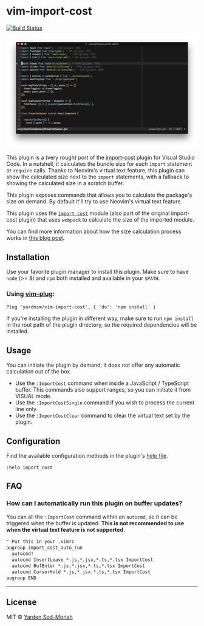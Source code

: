 # vim-import-cost

[![Build Status](https://travis-ci.org/yardnsm/vim-import-cost.svg?branch=master)](https://travis-ci.org/yardnsm/vim-import-cost)

![](.github/assets/screenshot.png)

This plugin is a (very rough) port of the [import-cost](https://github.com/wix/import-cost) plugin
for Visual Studio Code. In a nutshell, it calculates the bundle size for each `import` statement or
`require` calls. Thanks to Neovim's virtual text feature, this plugin can show the calculated size
next to the `import` statements, with a fallback to showing the calculated size in a
scratch buffer.

This plugin exposes commands that allows you to calculate the package's size on demand. By default
it'll try to use Neovim's virtual text feature.

This plugin uses the
[`import-cost`](https://github.com/wix/import-cost/tree/master/packages/import-cost) module (also
part of the original import-cost plugin) that uses `webpack` to calculate the size of the imported
module.

You can find more information about how the size calculation process works in [this blog
post](https://hackernoon.com/keep-your-bundle-size-under-control-with-import-cost-vscode-extension-5d476b3c5a76).

## Installation

Use your favorite plugin manager to install this plugin. Make sure to have `node` (>= 8) and `npm`
both installed and available in your `$PATH`.

### Using [vim-plug](https://github.com/junegunn/vim-plug):

```vim
Plug 'yardnsm/vim-import-cost', { 'do': 'npm install' }
```

If you're installing the plugin in different way, make sure to run `npm install` in the root path of
the plugin directory, so the required dependencies will be installed.

## Usage

You can initiate the plugin by demand; it does not offer any automatic calculation out of the box.

- Use the `:ImportCost` command when inside a JavaScript / TypeScript buffer. This commands also
  support ranges, so you can initiate it from VISUAL mode.
- Use the `:ImportCostSingle` command if you wish to process the current line only.
- Use the `:ImportCostClear` command to clear the virtual text set by the plugin.

## Configuration

Find the available configuration methods in the plugin's [help file](./doc/import_cost.txt).

```vim
:help import_cost
```

## FAQ

### How can I automatically run this plugin on buffer updates?

You can all the `:ImportCost` command within an `autocmd`, so it can be triggered when the buffer is
updated. **This is not recommended to use when the virtual text feature is not supported.**

```vim
" Put this in your .vimrc
augroup import_cost_auto_run
  autocmd!
  autocmd InsertLeave *.js,*.jsx,*.ts,*.tsx ImportCost
  autocmd BufEnter *.js,*.jsx,*.ts,*.tsx ImportCost
  autocmd CursorHold *.js,*.jsx,*.ts,*.tsx ImportCost
augroup END
```

---

## License

MIT © [Yarden Sod-Moriah](http://yardnsm.net/)
